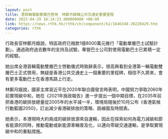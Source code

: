 ```yaml
---
layout: post
title: 港首輛電動雙層巴啓用　林鄭月娥稱公共交通史重要里程
date: 2022-04-29 18:14:23.000000000 +08:00
link: https://news.rthk.hk/rthk/ch/component/k2/1646348-20220429.htm
categories: rthk
---
```


行政長官林鄭月娥說，特區政府已撥款1億8000萬元推行「電動單層巴士試驗計劃」，通過政府過去數年的支持及試驗，專營巴士公司對使用電動巴士已累積一定的經驗。

她出席全港首輛電動雙層巴士啓動儀式時致辭表示，很高興看到全港第一輛電動雙層巴士正式啓用，無疑是香港公共交通史上一個重要的里程碑，相信不久將來，會有更多電動巴士在香港馬路上行走。

林鄭月娥說，國家主席習近平在2020年聯合國發言時表明，中國努力爭取2060年前實現碳中和，她在《2021年施政報告》進一步提出一個中期目標，在2035年前把香港的碳排放總量從2005年的水平減一半，環境局隨後於10月公布《香港氣候行動藍圖2050》，訂出減少香港碳排放的策略、路線圖及時間表。

她表示，本港現時大約兩成的碳排放源來自運輸，因此在探索如何為電力減碳和節省能源的同時，推動電動或新能源車輛普及化，以邁向零碳交通運輸，是爭取實現碳中和的重點措施。
